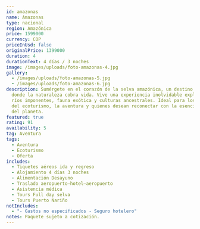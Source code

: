 ```yaml
---
id: amazonas
name: Amazonas
type: nacional
region: Amazónica
price: 1599000
currency: COP
priceInUsd: false
originalPrice: 1399000
duration: 4
durationText: 4 días / 3 noches
image: /images/uploads/foto-amazonas-4.jpg
gallery:
  - /images/uploads/foto-amazonas-5.jpg
  - /images/uploads/foto-amazonas-6.jpg
description: Sumérgete en el corazón de la selva amazónica, un destino mágico
  donde la naturaleza cobra vida. Vive una experiencia inolvidable explorando
  ríos imponentes, fauna exótica y culturas ancestrales. Ideal para los amantes
  del ecoturismo, la aventura y quienes desean reconectar con la esencia pura
  del planeta.
featured: true
rating: 91
availability: 5
tag: Aventura
tags:
  - Aventura
  - Ecoturismo
  - Oferta
includes:
  - Tiquetes aéreos ida y regreso
  - Alojamiento 4 días 3 noches
  - Alimentación Desayuno
  - Traslado aeropuerto–hotel–aeropuerto
  - Asistencia médica
  - Tours Full day selva
  - Tours Puerto Nariño
notIncludes:
  - "- Gastos no especificados - Seguro hotelero"
notes: Paquete sujeto a cotización.
---
```

